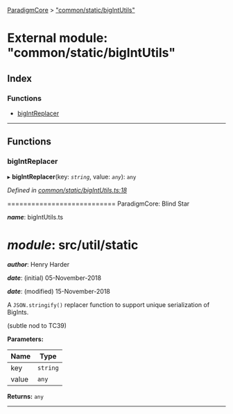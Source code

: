 [ParadigmCore](../README.md) > ["common/static/bigIntUtils"](../modules/_common_static_bigintutils_.md)

# External module: "common/static/bigIntUtils"

## Index

### Functions

* [bigIntReplacer](_common_static_bigintutils_.md#bigintreplacer)

---

## Functions

<a id="bigintreplacer"></a>

###  bigIntReplacer

▸ **bigIntReplacer**(key: *`string`*, value: *`any`*): `any`

*Defined in [common/static/bigIntUtils.ts:18](https://github.com/paradigmfoundation/paradigmcore/blob/14aa45f/src/common/static/bigIntUtils.ts#L18)*

\=========================== ParadigmCore: Blind Star

*__name__*: bigIntUtils.ts

*__module__*: src/util/static
===============

*__author__*: Henry Harder

*__date__*: (initial) 05-November-2018

*__date__*: (modified) 15-November-2018

A `JSON.stringify()` replacer function to support unique serialization of BigInts.

(subtle nod to TC39)

**Parameters:**

| Name | Type |
| ------ | ------ |
| key | `string` |
| value | `any` |

**Returns:** `any`

___

